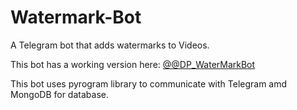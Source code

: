 # Watermark-Bot

A Telegram bot that adds watermarks to Videos.

This bot has a working version here: [@@DP_WaterMarkBot](https://t.me/@DP_WaterMarkBot)

This bot uses pyrogram library to communicate with Telegram amd MongoDB for database.
